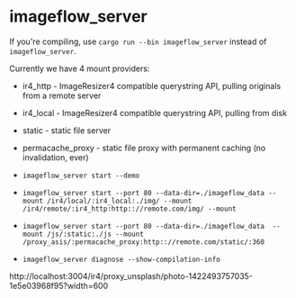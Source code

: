 # imageflow_server

If you're compiling, use `cargo run --bin imageflow_server` instead of `imageflow_server`.

Currently we have 4 mount providers:
* ir4_http - ImageResizer4 compatible querystring API, pulling originals from a remote server
* ir4_local - ImageResizer4 compatible querystring API, pulling from disk
* static - static file server
* permacache_proxy - static file proxy with permanent caching (no invalidation, ever)

* `imageflow_server start --demo`
* `imageflow_server start --port 80 --data-dir=./imageflow_data --mount /ir4/local/:ir4_local:./img/ --mount /ir4/remote/:ir4_http:http:://remote.com/img/ --mount`
* `imageflow_server start --port 80 --data-dir=./imageflow_data  --mount /js/:static:./js --mount /proxy_asis/:permacache_proxy:http:://remote.com/static/:360`
* `imageflow_server diagnose --show-compilation-info`

http://localhost:3004/ir4/proxy_unsplash/photo-1422493757035-1e5e03968f95?width=600